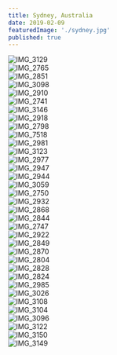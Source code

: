 ```yaml
---
title: Sydney, Australia
date: 2019-02-09
featuredImage: './sydney.jpg'
published: true
---
```


![IMG_3129](IMG_3129.jpg)
<br />
![IMG_2765](IMG_2765.jpg)
<br />
![IMG_2851](IMG_2851.jpg)
<br />
![IMG_3098](IMG_3098.jpg)
<br />
![IMG_2910](IMG_2910.jpg)
<br />
![IMG_2741](IMG_2741.jpg)
<br />
![IMG_3146](IMG_3146.jpg)
<br />
![IMG_2918](IMG_2918.jpg)
<br />
![IMG_2798](IMG_2798.jpg)
<br />
![IMG_7518](IMG_7518.jpg)
<br />
![IMG_2981](IMG_2981.jpg)
<br />
![IMG_3123](IMG_3123.jpg)
<br />
![IMG_2977](IMG_2977.jpg)
<br />
![IMG_2947](IMG_2947.jpg)
<br />
![IMG_2944](IMG_2944.jpg)
<br />
![IMG_3059](IMG_3059.jpg)
<br />
![IMG_2750](IMG_2750.jpg)
<br />
![IMG_2932](IMG_2932.jpg)
<br />
![IMG_2868](IMG_2868.jpg)
<br />
![IMG_2844](IMG_2844.jpg)
<br />
![IMG_2747](IMG_2747.jpg)
<br />
![IMG_2922](IMG_2922.jpg)
<br />
![IMG_2849](IMG_2849.jpg)
<br />
![IMG_2870](IMG_2870.jpg)
<br />
![IMG_2804](IMG_2804.jpg)
<br />
![IMG_2828](IMG_2828.jpg)
<br />
![IMG_2824](IMG_2824.jpg)
<br />
![IMG_2985](IMG_2985.jpg)
<br />
![IMG_3026](IMG_3026.jpg)
<br />
![IMG_3108](IMG_3108.jpg)
<br />
![IMG_3104](IMG_3104.jpg)
<br />
![IMG_3096](IMG_3096.jpg)
<br />
![IMG_3122](IMG_3122.jpg)
<br />
![IMG_3150](IMG_3150.jpg)
<br />
![IMG_3149](IMG_3149.jpg)